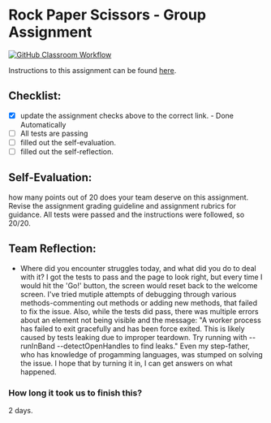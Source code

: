 Rock Paper Scissors - Group Assignment
===================================
[![GitHub Classroom Workflow](https://s///github.com/it3049c-fall22-henderson/rock-paper-scissors-mabrey64/actions/workflows/classroom.yml/badge.svg)](https://s///github.com/it3049c-fall22-henderson/rock-paper-scissors-mabrey64/actions/workflows/classroom.yml)

Instructions to this assignment can be found [here](https://it3049c.github.io/Material/Assignments/3.Rock_Paper_Scissors/).

## Checklist:
- [x] update the assignment checks above to the correct link. - Done Automatically
- [ ] All tests are passing
- [ ] filled out the self-evaluation.
- [ ] filled out the self-reflection.

## Self-Evaluation: 
how many points out of 20 does your team deserve on this assignment. Revise the assignment grading guideline and assignment rubrics for guidance. All tests were passed and the instructions were followed, so 20/20.

## Team Reflection:
- Where did you encounter struggles today, and what did you do to deal with it? I got the tests to pass and the page to look right, but every time I would hit the 'Go!' button, the screen would reset back to the welcome screen. I've tried mutiple attempts of debugging through various methods-commenting out methods or adding new methods, that failed to fix the issue. Also, while the tests did pass, there was multiple errors about an element not being visible and the message: "A worker process has failed to exit gracefully and has been force exited. This is likely caused by tests leaking due to improper teardown. Try running with --runInBand --detectOpenHandles to find leaks." Even my step-father, who has knowledge of progamming languages, was stumped on solving the issue. I hope that by turning it in, I can get answers on what happened.


### How long it took us to finish this?
2 days.
